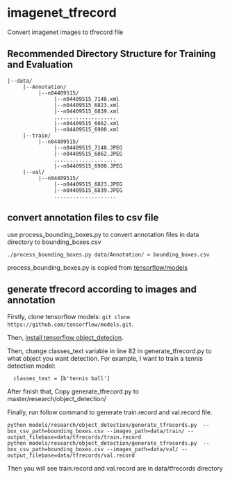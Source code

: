 # imagenet_tfrecord

Convert imagenet images to tfrecord file

## Recommended Directory Structure for Training and Evaluation

```
|--data/
     |--Annotation/
          |--n04409515/
               |--n04409515_7148.xml
               |--n04409515_6823.xml
               |--n04409515_6839.xml
               ....................
               |--n04409515_6862.xml
               |--n04409515_6900.xml
     |--train/
          |--n04409515/
               |--n04409515_7148.JPEG
               |--n04409515_6862.JPEG
               ....................
               |--n04409515_6900.JPEG
     |--val/
          |--n04409515/
               |--n04409515_6823.JPEG
               |--n04409515_6839.JPEG
               ....................

```

## convert annotation files to csv file

use process_bounding_boxes.py to convert annotation files in data directory to bounding_boxes.csv
```
./process_bounding_boxes.py data/Annotation/ > bounding_boxes.csv
```
process_bounding_boxes.py is copied from [tensorflow/models](https://github.com/tensorflow/models/tree/master/research/inception/inception/data)

## generate tfrecord according to images and annotation

Firstly, clone tensorflow models: `git clone https://github.com/tensorflow/models.git`.

Then, [install tensorflow object_detecion](https://github.com/tensorflow/models/blob/master/research/object_detection/g3doc/installation.md).

Then, change classes_text variable in line 82 in generate_tfrecord.py to what object you want detection. For example, I want to train a tennis detection model:
```
  classes_text = [b'tennis ball']
```
After finish that, Copy generate_tfrecord.py to master/research/object_detection/

Finally, run follow command to generate train.record and val.record file.
```
python models/research/object_detection/generate_tfrecords.py  --box_csv_path=bounding_boxes.csv --images_path=data/train/ --output_filebase=data/tfrecords/train.record
python models/research/object_detection/generate_tfrecords.py  --box_csv_path=bounding_boxes.csv --images_path=data/val/ --output_filebase=data/tfrecords/val.record
```
Then you will see train.record and val.record are in data/tfrecords directory
